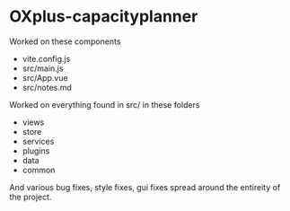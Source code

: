 # OXplus-capacityplanner

Worked on these components
- vite.config.js
- src/main.js
- src/App.vue
- src/notes.md

Worked on everything found in src/ in these folders
- views
- store
- services
- plugins
- data
- common

And various bug fixes, style fixes, gui fixes spread around the entireity of the project.
